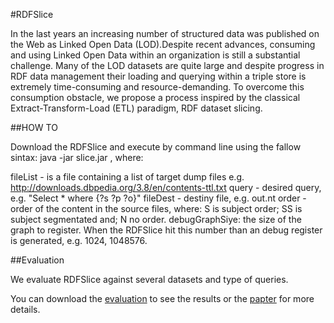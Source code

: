 #RDFSlice

In the last years an increasing number of structured data was published on the Web as Linked Open Data (LOD).Despite recent advances, consuming and using Linked Open Data within an organization is still a substantial challenge. Many of the LOD datasets are quite large and despite progress in RDF data management their loading and querying within a triple store is extremely time-consuming and resource-demanding. To overcome this consumption obstacle, we propose a process inspired by the classical Extract-Transform-Load (ETL) paradigm, RDF dataset slicing.

##HOW TO

Download the RDFSlice and execute by command line using the fallow sintax: java -jar slice.jar <fileList> <query> <fileDest> <order> <debugGraphSize>, where:

fileList - is a file containing a list of target dump files e.g. http://downloads.dbpedia.org/3.8/en/contents-ttl.txt
query - desired query, e.g. "Select * where {?s ?p ?o}"
fileDest - destiny file, e.g. out.nt
order - order of the content in the source files, where: S is subject order; SS is subject segmentated and; N no order.
debugGraphSiye: the size of the graph to register. When the RDFSlice hit this number than an debug register is generated, e.g. 1024, 1048576.

##Evaluation

We evaluate RDFSlice against several datasets and type of queries.

You can download the [evaluation](https://bitbucket.org/emarx/rdfslice/downloads/evaluation.rar) to see the results or the [papter](https://bitbucket.org/emarx/rdfslice/downloads/slice_1.1.pdf) for more details.

